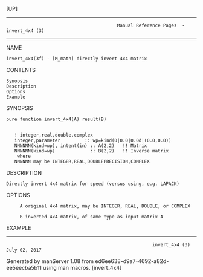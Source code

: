 [UP]

-----------------------------------------------------------------------------------------------------------------------------------
                                             Manual Reference Pages  - invert_4x4 (3)
-----------------------------------------------------------------------------------------------------------------------------------
                                                                 
NAME

    invert_4x4(3f) - [M_math] directly invert 4x4 matrix

CONTENTS

    Synopsis
    Description
    Options
    Example

SYNOPSIS

    pure function invert_4x4(A) result(B)


       ! integer,real,double,complex
       integer,parameter         :: wp=kind(0|0.0|0.0d|(0.0,0.0))
       NNNNNN(kind=wp), intent(in) :: A(2,2)   !! Matrix
       NNNNNN(kind=wp)             :: B(2,2)   !! Inverse matrix
        where
       NNNNNN may be INTEGER,REAL,DOUBLEPRECISION,COMPLEX



DESCRIPTION

    Directly invert 4x4 matrix for speed (versus using, e.g. LAPACK)

OPTIONS

         A original 4x4 matrix, may be INTEGER, REAL, DOUBLE, or COMPLEX

         B inverted 4x4 matrix, of same type as input matrix A

EXAMPLE

-----------------------------------------------------------------------------------------------------------------------------------

                                                          invert_4x4 (3)                                              July 02, 2017

Generated by manServer 1.08 from ed6ee638-d9a7-4692-a82d-ee5eecba5b11 using man macros.
                                                           [invert_4x4]
